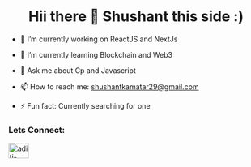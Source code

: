 


<h1 align="center">Hii there 👋 Shushant this side :)</h1>



- 🔭 I’m currently working on ReactJS and NextJs
  
- 🌱 I’m currently learning Blockchain and Web3
  
- 💬 Ask me about Cp and Javascript
  
- 📫 How to reach me: shushantkamatar29@gmail.com
  
- ⚡ Fun fact: Currently searching for one

<h3 align="left">Lets Connect:</h3>
<p align="left">
<a href="https://www.linkedin.com/in/shushant-kamatar-b20b391b2/" target="blank"><img align="center" src="https://raw.githubusercontent.com/rahuldkjain/github-profile-readme-generator/master/src/images/icons/Social/linked-in-alt.svg" alt="aditi-goyal-23a3a2235" height="30" width="40" /></a>
</p>
















<!--
**shushantbk16/shushantbk16** is a ✨ _special_ ✨ repository because its `README.md` (this file) appears on your GitHub profile.

Here are some ideas to get you started:

- 🔭 I’m currently working on ...
- 🌱 I’m currently learning ...
- 👯 I’m looking to collaborate on ...
- 🤔 I’m looking for help with ...
- 💬 Ask me about ...
- 📫 How to reach me: ...
- 😄 Pronouns: ...
- ⚡ Fun fact: ...
-->
